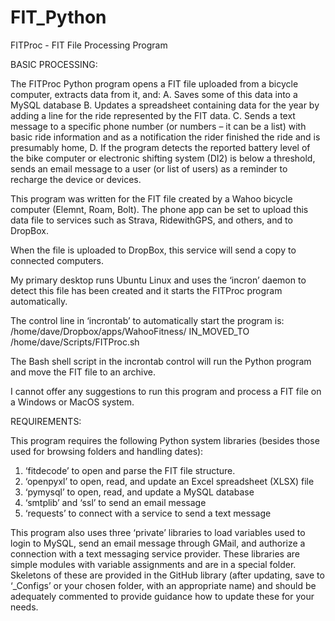 # FIT_Python

FITProc - FIT File Processing Program

BASIC PROCESSING:

The FITProc Python program opens a FIT file uploaded from a bicycle computer, extracts data from it, and:
  A.	Saves some of this data into a MySQL database
  B.	Updates a spreadsheet containing data for the year by adding a line for the ride represented by the FIT data.
  C.	Sends a text message to a specific phone number (or numbers – it can be a list) with basic ride information and as a notification the rider finished the ride and is presumably home, 
  D.	If the program detects the reported battery level of the bike computer or electronic shifting system (DI2) is below a threshold, sends an email message to a user (or list of users) as a reminder to recharge the device or devices.

This program was written for the FIT file created by a Wahoo bicycle computer (Elemnt, Roam, Bolt).  The phone app can be set to upload this data file to services such as Strava, RidewithGPS, and others, and to DropBox.

When the file is uploaded to DropBox, this service will send a copy to connected computers. 

My primary desktop runs Ubuntu Linux and uses the ‘incron’ daemon to detect this file has been created and it starts the FITProc program automatically.  

The control line in ‘incrontab’ to automatically start the program is:
/home/dave/Dropbox/apps/WahooFitness/   IN_MOVED_TO     /home/dave/Scripts/FITProc.sh

The Bash shell script in the incrontab control will run the Python program and move the FIT file to an archive.

I cannot offer any suggestions to run this program and process a FIT file on a Windows or MacOS system.

REQUIREMENTS:

This program requires the following Python system libraries (besides those used for browsing folders and handling dates):
  1.	‘fitdecode’ to open and parse the FIT file structure.
  2.	‘openpyxl’ to open, read, and update an Excel spreadsheet (XLSX) file
  3.	‘pymysql’ to open, read, and update a MySQL database
  4.	‘smtplib’ and ‘ssl’ to send an email message
  5.	‘requests’ to connect with a service to send a text message
     
This program also uses three ‘private’ libraries to load variables used to login to MySQL, send an email message through GMail, and authorize a connection with a text messaging service provider.  These libraries are simple modules with variable assignments and are in a special folder.  Skeletons of these are provided in the GitHub library (after updating, save to ‘_Configs’ or your chosen folder, with an appropriate name) and should be adequately commented to provide guidance how to update these for your needs.
